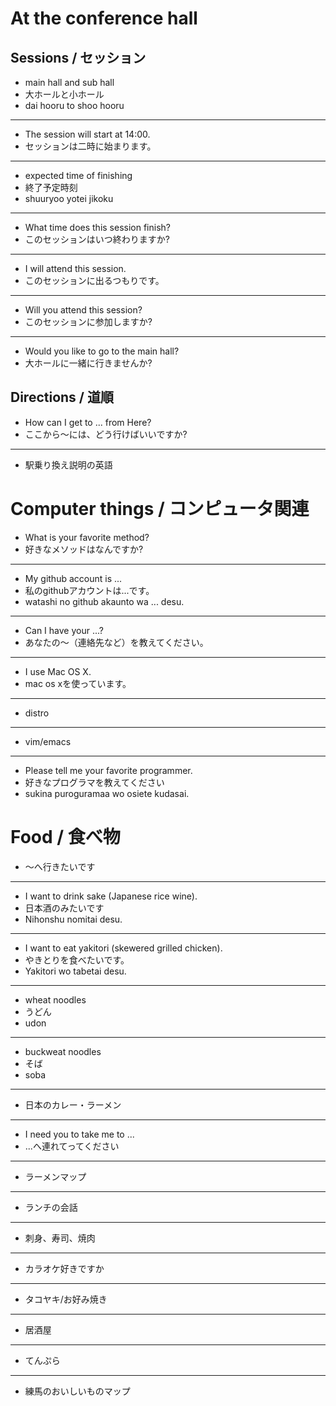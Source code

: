 # At the conference hall

## Sessions / セッション

+ main hall and sub hall
+ 大ホールと小ホール
+ dai hooru to shoo hooru
***
+ The session will start at 14:00.
+ セッションは二時に始まります。
***
+ expected time of finishing
+ 終了予定時刻
+ shuuryoo yotei jikoku
***
+ What time does this session finish?
+ このセッションはいつ終わりますか?
***
+ I will attend this session.
+ このセッションに出るつもりです。
***
+ Will you attend this session?
+ このセッションに参加しますか?
***
+ Would you like to go to the main hall?
+ 大ホールに一緒に行きませんか?


## Directions / 道順

+ How can I get to ... from Here?
+ ここから〜には、どう行けばいいですか?
***
+ 駅乗り換え説明の英語


# Computer things / コンピュータ関連

+ What is your favorite method?
+ 好きなメソッドはなんですか?
***
+ My github account is ... 
+ 私のgithubアカウントは...です。
+ watashi no github akaunto wa ... desu.
***
+ Can I have your ...?
+ あなたの〜（連絡先など）を教えてください。
***
+ I use Mac OS X.
+ mac os xを使っています。
***
+ distro
***
+ vim/emacs
***
+ Please tell me your favorite programmer.
+ 好きなプログラマを教えてください
+ sukina puroguramaa wo osiete kudasai.


# Food / 食べ物

+ 〜へ行きたいです
***
+ I want to drink sake (Japanese rice wine).
+ 日本酒のみたいです
+ Nihonshu nomitai desu.
***
+ I want to eat yakitori (skewered grilled chicken).
+ やきとりを食べたいです。
+ Yakitori wo tabetai desu.
***
+ wheat noodles
+ うどん
+ udon
***
+ buckweat noodles
+ そば
+ soba
***
+ 日本のカレー・ラーメン
***
+ I need you to take me to ...
+ ...へ連れてってください
***
+ ラーメンマップ
***
+ ランチの会話
***
+ 刺身、寿司、焼肉
***
+ カラオケ好きですか
***
+ タコヤキ/お好み焼き
***
+ 居酒屋
***
+ てんぷら
***
+ 練馬のおいしいものマップ

